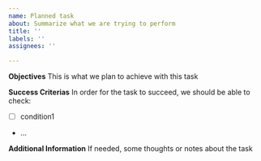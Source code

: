 ```yaml
---
name: Planned task
about: Summarize what we are trying to perform
title: ''
labels: ''
assignees: ''

---
```


**Objectives**
This is what we plan to achieve with this task

**Success Criterias**
In order for the task to succeed, we should be able to check:
- [ ] condition1
- ...

**Additional Information**
If needed, some thoughts or notes about the task
